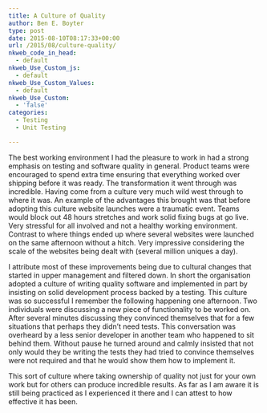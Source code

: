 ```yaml
---
title: A Culture of Quality
author: Ben E. Boyter
type: post
date: 2015-08-10T08:17:33+00:00
url: /2015/08/culture-quality/
nkweb_code_in_head:
  - default
nkweb_Use_Custom_js:
  - default
nkweb_Use_Custom_Values:
  - default
nkweb_Use_Custom:
  - 'false'
categories:
  - Testing
  - Unit Testing

---
```

The best working environment I had the pleasure to work in had a strong emphasis on testing and software quality in general. Product teams were encouraged to spend extra time ensuring that everything worked over shipping before it was ready. The transformation it went through was incredible. Having come from a culture very much wild west through to where it was. An example of the advantages this brought was that before adopting this culture website launches were a traumatic event. Teams would block out 48 hours stretches and work solid fixing bugs at go live. Very stressful for all involved and not a healthy working environment. Contrast to where things ended up where several websites were launched on the same afternoon without a hitch. Very impressive considering the scale of the websites being dealt with (several million uniques a day).

I attribute most of these improvements being due to cultural changes that started in upper management and filtered down. In short the organisation adopted a culture of writing quality software and implemented in part by insisting on solid development process backed by a testing. This culture was so successful I remember the following happening one afternoon. Two individuals were discussing a new piece of functionality to be worked on. After several minutes discussing they convinced themselves that for a few situations that perhaps they didn&#8217;t need tests. This conversation was overheard by a less senior developer in another team who happened to sit behind them. Without pause he turned around and calmly insisted that not only would they be writing the tests they had tried to convince themselves were not required and that he would show them how to implement it.

This sort of culture where taking ownership of quality not just for your own work but for others can produce incredible results. As far as I am aware it is still being practiced as I experienced it there and I can attest to how effective it has been.